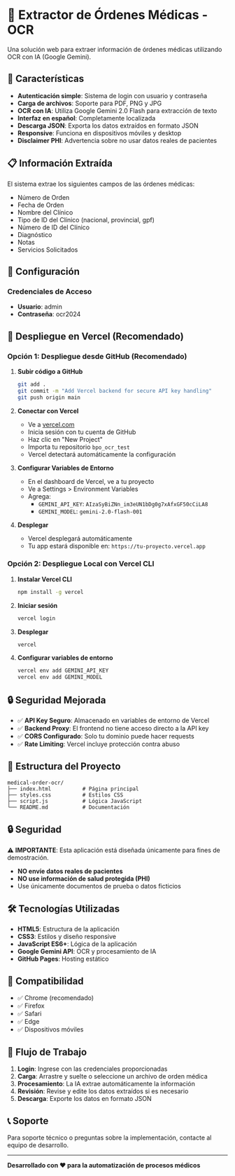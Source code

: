 # 🏥 Extractor de Órdenes Médicas - OCR

Una solución web para extraer información de órdenes médicas utilizando OCR con IA (Google Gemini).

## 🚀 Características

- **Autenticación simple**: Sistema de login con usuario y contraseña
- **Carga de archivos**: Soporte para PDF, PNG y JPG
- **OCR con IA**: Utiliza Google Gemini 2.0 Flash para extracción de texto
- **Interfaz en español**: Completamente localizada
- **Descarga JSON**: Exporta los datos extraídos en formato JSON
- **Responsive**: Funciona en dispositivos móviles y desktop
- **Disclaimer PHI**: Advertencia sobre no usar datos reales de pacientes

## 📋 Información Extraída

El sistema extrae los siguientes campos de las órdenes médicas:

- Número de Orden
- Fecha de Orden
- Nombre del Clínico
- Tipo de ID del Clínico (nacional, provincial, gpf)
- Número de ID del Clínico
- Diagnóstico
- Notas
- Servicios Solicitados

## 🔧 Configuración

### Credenciales de Acceso
- **Usuario**: admin
- **Contraseña**: ocr2024



## 🚀 Despliegue en Vercel (Recomendado)

### Opción 1: Despliegue desde GitHub (Recomendado)

1. **Subir código a GitHub**
   ```bash
   git add .
   git commit -m "Add Vercel backend for secure API key handling"
   git push origin main
   ```

2. **Conectar con Vercel**
   - Ve a [vercel.com](https://vercel.com)
   - Inicia sesión con tu cuenta de GitHub
   - Haz clic en "New Project"
   - Importa tu repositorio `bpo_ocr_test`
   - Vercel detectará automáticamente la configuración

3. **Configurar Variables de Entorno**
   - En el dashboard de Vercel, ve a tu proyecto
   - Ve a Settings > Environment Variables
   - Agrega:
     - `GEMINI_API_KEY`: `AIzaSyBiZNn_im3eUN1bDg0g7xAfxGF50cCiLA8`
     - `GEMINI_MODEL`: `gemini-2.0-flash-001`

4. **Desplegar**
   - Vercel desplegará automáticamente
   - Tu app estará disponible en: `https://tu-proyecto.vercel.app`

### Opción 2: Despliegue Local con Vercel CLI

1. **Instalar Vercel CLI**
   ```bash
   npm install -g vercel
   ```

2. **Iniciar sesión**
   ```bash
   vercel login
   ```

3. **Desplegar**
   ```bash
   vercel
   ```

4. **Configurar variables de entorno**
   ```bash
   vercel env add GEMINI_API_KEY
   vercel env add GEMINI_MODEL
   ```

## 🔒 Seguridad Mejorada

- ✅ **API Key Seguro**: Almacenado en variables de entorno de Vercel
- ✅ **Backend Proxy**: El frontend no tiene acceso directo a la API key
- ✅ **CORS Configurado**: Solo tu dominio puede hacer requests
- ✅ **Rate Limiting**: Vercel incluye protección contra abuso

## 📁 Estructura del Proyecto

```
medical-order-ocr/
├── index.html          # Página principal
├── styles.css          # Estilos CSS
├── script.js           # Lógica JavaScript
└── README.md           # Documentación
```

## 🔒 Seguridad

⚠️ **IMPORTANTE**: Esta aplicación está diseñada únicamente para fines de demostración. 

- **NO envíe datos reales de pacientes**
- **NO use información de salud protegida (PHI)**
- Use únicamente documentos de prueba o datos ficticios

## 🛠️ Tecnologías Utilizadas

- **HTML5**: Estructura de la aplicación
- **CSS3**: Estilos y diseño responsive
- **JavaScript ES6+**: Lógica de la aplicación
- **Google Gemini API**: OCR y procesamiento de IA
- **GitHub Pages**: Hosting estático

## 📱 Compatibilidad

- ✅ Chrome (recomendado)
- ✅ Firefox
- ✅ Safari
- ✅ Edge
- ✅ Dispositivos móviles

## 🔄 Flujo de Trabajo

1. **Login**: Ingrese con las credenciales proporcionadas
2. **Carga**: Arrastre y suelte o seleccione un archivo de orden médica
3. **Procesamiento**: La IA extrae automáticamente la información
4. **Revisión**: Revise y edite los datos extraídos si es necesario
5. **Descarga**: Exporte los datos en formato JSON

## 📞 Soporte

Para soporte técnico o preguntas sobre la implementación, contacte al equipo de desarrollo.

---

**Desarrollado con ❤️ para la automatización de procesos médicos**
